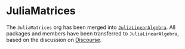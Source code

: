 # JuliaMatrices

The `JuliaMatrices` org has been merged into [`JuliaLinearAlgebra`](https://github.com/JuliaLinearAlgebra). All packages and members have been transferred to `JuliaLinearAlgebra`, based on the discussion on [Discourse](https://discourse.julialang.org/t/proposal-to-merge-the-julialinearalgebra-and-juliamatrices-organizations/89081?u=dilumaluthge).
